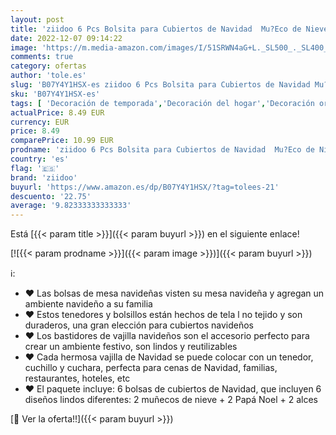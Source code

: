 ```yaml
---
layout: post
title: 'ziidoo 6 Pcs Bolsita para Cubiertos de Navidad  Mu?Eco de Nieve de Alces de Santa Claus  Decoraci¨®n de Mesa'
date: 2022-12-07 09:14:22
image: 'https://m.media-amazon.com/images/I/51SRWN4aG+L._SL500_._SL400_.jpg'
comments: true
category: ofertas
author: 'tole.es'
slug: 'B07Y4Y1HSX-es ziidoo 6 Pcs Bolsita para Cubiertos de Navidad Mu?Eco de...'
sku: 'B07Y4Y1HSX-es'
tags: [ 'Decoración de temporada','Decoración del hogar','Decoración original para navidad','Hogar y cocina','navidad','ziidoo','🇪🇸', ]
actualPrice: 8.49 EUR
currency: EUR
price: 8.49
comparePrice: 10.99 EUR
prodname: 'ziidoo 6 Pcs Bolsita para Cubiertos de Navidad  Mu?Eco de Nieve de Alces de Santa Claus  Decoraci¨®n de Mesa'
country: 'es'
flag: '🇪🇸'
brand: 'ziidoo'
buyurl: 'https://www.amazon.es/dp/B07Y4Y1HSX/?tag=tolees-21'
descuento: '22.75'
average: '9.82333333333333'
---
```


Está [{{< param title >}}]({{< param buyurl >}}) en el siguiente enlace!

[![{{< param prodname >}}]({{< param image >}})]({{< param buyurl >}})

ℹ️:

- ♥ Las bolsas de mesa navideñas visten su mesa navideña y agregan un ambiente navideño a su familia
- ♥ Estos tenedores y bolsillos están hechos de tela l no tejido y son duraderos, una gran elección para cubiertos navideños
- ♥ Los bastidores de vajilla navideños son el accesorio perfecto para crear un ambiente festivo, son lindos y reutilizables
- ♥ Cada hermosa vajilla de Navidad se puede colocar con un tenedor, cuchillo y cuchara, perfecta para cenas de Navidad, familias, restaurantes, hoteles, etc
- ♥ El paquete incluye: 6 bolsas de cubiertos de Navidad, que incluyen 6 diseños lindos diferentes: 2 muñecos de nieve + 2 Papá Noel + 2 alces

[🛒 Ver la oferta!!]({{< param buyurl >}})
